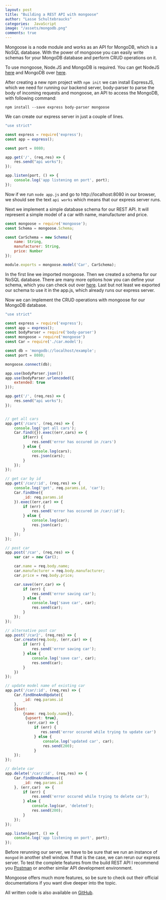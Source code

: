 ```yaml
---
layout: post
title: "Building a REST API with mongoose" 
author: "Lasse Schultebraucks"
categories:  JavaScript
image: "/assets/mongodb.png"
comments: true
---
```


Mongoose is a node module and works as an API for MongoDB, which is a NoSQL database. With the power of mongoose you can easily write schemas for your MongoDB database and perform CRUD operations on it.

To use mongoose, Node.JS and MongoDB is required. You can get NodeJS [here](https://nodejs.org/en/) and MongoDB over [here](https://docs.mongodb.com/manual/installation/).

After creating a new npm project with `npm init` we can install ExpressJS, which we need for running our backend server, body-parser to parse the body of incoming requests and mongoose, an API to access the MongoDB, with following command:

```
npm install --save express body-parser mongoose
```

We can create our express server in just a couple of lines.

```javascript
"use strict"

const express = require('express');
const app = express();

const port = 8080;

app.get('/', (req,res) => {
    res.send("api works");
});

app.listen(port, () => {
    console.log('app listening on port', port);
});
```

Now if we run `node app.js` and go to http://localhost:8080 in our browser, we should see the text `api works` which means that our express server runs. 

Next we implement a simple database schema for our REST API. It will represent a simple model of a car with name, manufacturer and price.

```javascript
const mongoose = require('mongoose');
const Schema = mongoose.Schema;

const CarSchema = new Schema({
    name: String,
    manufacturer: String,
    price: Number
});

module.exports = mongoose.model('Car', CarSchema);
```

In the first line we imported mongoose. Then we created a schema for our NoSQL database. There are many more options how you can define your schema, which you can check out over [here](http://mongoosejs.com/docs/guide.html). Last but not least we exported our schema to use it in the app.js, which already runs our express server.

Now we can implement the CRUD operations with mongoose for our MongoDB database.

```javascript
"use strict"

const express = require('express');
const app = express();
const bodyParser = require('body-parser')
const mongoose = require('mongoose')
const Car = require('./car.model');  

const db = 'mongodb://localhost/example';
const port = 8080;

mongoose.connect(db);

app.use(bodyParser.json())
app.use(bodyParser.urlencoded({
    extended: true
}));

app.get('/', (req,res) => {
    res.send("api works");
});


// get all cars
app.get('/cars', (req,res) => {
    console.log('get all cars');
    Car.find({}).exec((err,cars) => {
        if(err) {
            res.send('error has occured in /cars')
        } else {
            console.log(cars);
            res.json(cars);
        }
    });
});

// get car by id
app.get('/car/:id', (req,res) => {
    console.log('get', req.params.id, 'car');
    Car.findOne({
        _id: req.params.id
    }).exec((err,car) => {
        if (err) {
            res.send('error has occured in /car/:id');
        } else {
            console.log(car);
            res.json(car);
        }
    });
});

// post car
app.post('/car', (req,res) => {
    var car = new Car();

    car.name = req.body.name;
    car.manufacturer = req.body.manufacturer;
    car.price = req.body.price;

    car.save((err,car) => {
        if (err) {
            res.send('error saving car');
        } else {
            console.log('save car', car);
            res.send(car);
        }
    });
});

// alternative post car
app.post('/car2', (req,res) => {
    Car.create(req.body, (err,car) => {
        if (err) {
            res.send('error saving car');
        } else {
            console.log('save car', car);
            res.send(car);
        }
    })
});

// update model name of existing car
app.put('/car/:id', (req,res) => {
    Car.findOneAndUpdate({
        _id: req.params.id
    }, 
    {$set: 
        {name: req.body.name}},
         {upsert: true},
          (err,car) => {
             if (err) {
                res.send('error occured while trying to update car')
             } else {
                 console.log('updated car', car);
                 res.send(200);
             }
    });
});

// delete car
app.delete('/car/:id', (req,res) => {
    Car.findOneAndRemove({
        _id: req.params.id
    }, (err,car)  => {
        if (err) {
            res.send('error occured while trying to delete car');
        } else {
            console.log(car, 'deleted');
            res.send(200);
        }
    });
});

app.listen(port, () => {
    console.log('app listening on port', port);
});
```

Before rerunning our server, we have to be sure that we run an instance of `mongod` in another shell window. If that is the case, we can rerun our express server. To test the complete features from the build REST API I recommend you [Postman](https://www.getpostman.com/) or another similar API development environment.

Mongoose offers much more features, so be sure to check out their official documentations if you want dive deeper into the topic.

All written code is also available on [GitHub](https://github.com/LSchultebraucks/mongoose-crud-example).